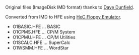 Original files (ImageDisk IMD format) thanks to [Dave Dunfield](http://dunfield.classiccmp.org/index.htm).

Converted from IMD to HFE using [HxC Floppy Emulator](https://hxc2001.com).

* O1BASIC.HFE ... BASIC
* O1CPMS.HFE ... CP/M System
* O1CPMU.HFE ... CP/M Utilities
* O1SCALC.HFE ... SuperCalc
* O1WSMM.HFE ... WordStar
